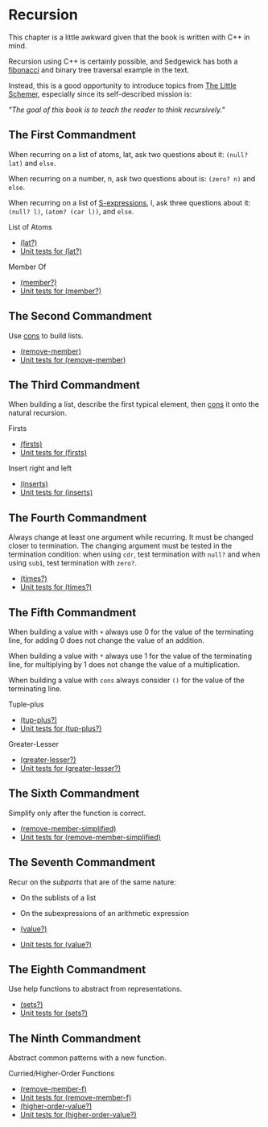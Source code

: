 # Recursion

This chapter is a little awkward given that the book is written with C++ in mind.

Recursion using C++ is certainly possible, and Sedgewick has both a [fibonacci](https://en.wikipedia.org/wiki/Fibonacci_number) and binary tree traversal example in the text.

Instead, this is a good opportunity to introduce topics from [The Little Schemer](https://mitpress.mit.edu/books/little-schemer-fourth-edition), especially since its self-described mission is:  

*"The goal of this book is to teach the reader to think recursively."*

## The First Commandment

When recurring on a list of atoms, lat, ask two questions about it: `(null? lat)` and `else`.

When recurring on a number, n, ask two questions about is: `(zero? n)` and `else`.

When recurring on a list of [S-expressions](https://en.wikipedia.org/wiki/S-expression), l, ask three questions about it: `(null? l)`, `(atom? (car l))`, and `else`.

List of Atoms
* [(lat?)](list-of-atoms.rkt)
* [Unit tests for (lat?)](list-of-atoms-test.rkt)

Member Of
* [(member?)](member-of.rkt)
* [Unit tests for (member?)](member-of-test.rkt)

## The Second Commandment

Use [cons](https://en.wikipedia.org/wiki/Cons) to build lists.

* [(remove-member)](remove-member.rkt)
* [Unit tests for (remove-member)](remove-member-test.rkt)

## The Third Commandment

When building a list, describe the first typical element, then [cons](https://en.wikipedia.org/wiki/Cons) it onto the natural recursion.

Firsts
* [(firsts)](firsts.rkt)
* [Unit tests for (firsts)](firsts-test.rkt)

Insert right and left
* [(inserts)](inserts.rkt)
* [Unit tests for (inserts)](inserts-test.rkt)

## The Fourth Commandment

Always change at least one argument while recurring. It must be changed closer to termination. The changing argument must be tested in the termination condition: when using `cdr`, test termination with `null?` and when using `sub1`, test termination with `zero?`.

* [(times?)](times.rkt)
* [Unit tests for (times?)](times-test.rkt)

## The Fifth Commandment

When building a value with `+` always use 0 for the value of the terminating line, for adding 0 does not change the value of an addition.

When building a value with `*` always use 1 for the value of the terminating line, for multiplying by 1 does not change the value of a multiplication.

When building a value with `cons` always consider `()` for the value of the terminating line.

Tuple-plus
* [(tup-plus?)](tup-plus.rkt)
* [Unit tests for (tup-plus?)](tup-plus-test.rkt)

Greater-Lesser
* [(greater-lesser?)](greater-lesser.rkt)
* [Unit tests for (greater-lesser?)](greater-lesser-test.rkt)

## The Sixth Commandment

Simplify only after the function is correct.

* [(remove-member-simplified)](remove-member-simplified.rkt)
* [Unit tests for (remove-member-simplified)](remove-member-simplified-test.rkt)

## The Seventh Commandment

Recur on the *subparts* that are of the same nature:

* On the sublists of a list
* On the subexpressions of an arithmetic expression

* [(value?)](value.rkt)
* [Unit tests for (value?)](value-test.rkt)

## The Eighth Commandment

Use help functions to abstract from representations.

* [(sets?)](sets.rkt)
* [Unit tests for (sets?)](sets-test.rkt)

## The Ninth Commandment

Abstract common patterns with a new function.

Curried/Higher-Order Functions
* [(remove-member-f)](curried-fn.rkt)
* [Unit tests for (remove-member-f)](curried-fn-test.rkt)
* [(higher-order-value?)](higher-order-value.rkt)
* [Unit tests for (higher-order-value?)](higher-order-value-test.rkt)
